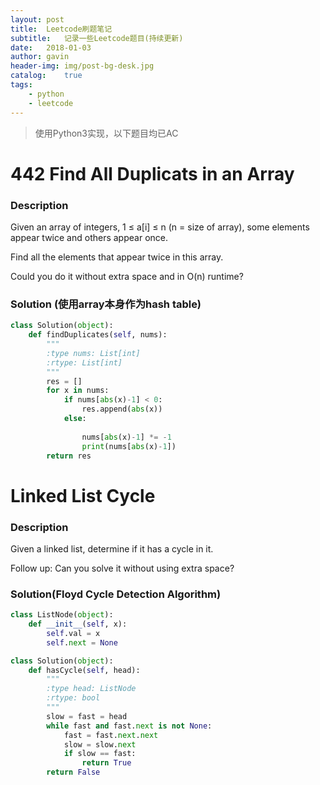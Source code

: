 ```yaml
---
layout: post
title:  Leetcode刷题笔记
subtitle:   记录一些Leetcode题目(持续更新)
date:   2018-01-03
author: gavin
header-img: img/post-bg-desk.jpg
catalog:    true
tags:
    - python
    - leetcode
---
```


>使用Python3实现，以下题目均已AC

# 442 Find All Duplicats in an Array

### Description


Given an array of integers, 1 ≤ a[i] ≤ n (n = size of array), some elements appear twice and others appear once.

Find all the elements that appear twice in this array.

Could you do it without extra space and in O(n) runtime?



### Solution (使用array本身作为hash table)


```python
class Solution(object):
    def findDuplicates(self, nums):
        """
        :type nums: List[int]
        :rtype: List[int]
        """
        res = []
        for x in nums:
            if nums[abs(x)-1] < 0:
                res.append(abs(x))
            else:
                
                nums[abs(x)-1] *= -1
                print(nums[abs(x)-1])
        return res
```

# Linked List Cycle

### Description

Given a linked list, determine if it has a cycle in it.

Follow up:
Can you solve it without using extra space?

### Solution(Floyd Cycle Detection Algorithm)

```python
class ListNode(object):
    def __init__(self, x):
        self.val = x
        self.next = None

class Solution(object):
    def hasCycle(self, head):
        """
        :type head: ListNode
        :rtype: bool
        """
        slow = fast = head
        while fast and fast.next is not None:
            fast = fast.next.next
            slow = slow.next
            if slow == fast:
                return True
        return False
```


